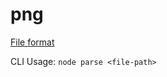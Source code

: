 # png

[File format](https://en.wikipedia.org/wiki/Portable_Network_Graphics#File_format)

CLI Usage: `node parse <file-path>`
